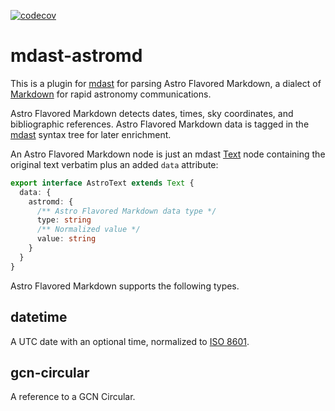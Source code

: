[![codecov](https://codecov.io/gh/nasa-gcn/mdast-astromd/branch/main/graph/badge.svg?token=3ID7X7XNNQ)](https://codecov.io/gh/nasa-gcn/mdast-astromd)

# mdast-astromd

This is a plugin for [mdast](https://github.com/syntax-tree/mdast) for parsing Astro Flavored Markdown, a dialect of [Markdown](https://www.markdownguide.org) for rapid astronomy communications.

Astro Flavored Markdown detects dates, times, sky coordinates, and bibliographic references. Astro Flavored Markdown data is tagged in the [mdast](https://github.com/syntax-tree/mdast) syntax tree for later enrichment.

An Astro Flavored Markdown node is just an mdast [Text](https://github.com/syntax-tree/mdast#text) node containing the original text verbatim plus an added `data` attribute:

```ts
export interface AstroText extends Text {
  data: {
    astromd: {
      /** Astro Flavored Markdown data type */
      type: string
      /** Normalized value */
      value: string
    }
  }
}
```

Astro Flavored Markdown supports the following types.

## datetime

A UTC date with an optional time, normalized to [ISO 8601](https://en.wikipedia.org/wiki/ISO_8601).

## gcn-circular

A reference to a GCN Circular.
